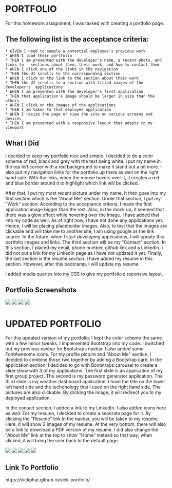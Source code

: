 # PORTFOLIO

For this homework assignment, I was tasked with creating a portfolio page.

<h2>The following list is the acceptance criteria:</h2>

    * GIVEN I need to sample a potential employee's previous work
    * WHEN I load their portfolio
    * THEN I am presented with the developer's name, a recent photo, and links to   sections about them, their work, and how to contact them
    * WHEN I click one of the links in the navigation
    * THEN the UI scrolls to the corresponding section
    * WHEN I click on the link to the section about their work
    * THEN the UI scrolls to a section with titled images of the developer's  applications
    * WHEN I am presented with the developer's first application
    * THEN that application's image should be larger in size than the others
    * WHEN I click on the images of the applications
    * THEN I am taken to that deployed application
    * WHEN I resize the page or view the site on various screens and devices
    * THEN I am presented with a responsive layout that adapts to my viewport


<h2>What I Did</h2>
I decided to keep my portfolio nice and simple. I decided to do a color scheme 
of red, black and grey with the text being white. I put my name in the top left corner with a red background to make it stand out a bit more. I also put my navigation links for the portfolio up there as well on the right hand side. With the links, when the mouse hovers over it, it creates a red and blue border around it to highlight which link will be clicked. 

After that, I put my most recent picture under my name. It then goes into my first section which is the "About Me" section. Under that section, I put my "Work" section. According to the acceptance criteria, I made the first application image bigger than the rest. Also, in the mock up, it seemed that there was a glow effect while hovering over the image. I have added that into my code as well. As of right now, I have not done any applications yet. Hence, I will be placing placeholder images. Also, to test that the images are clickable and will take me to another site, I am using google as the link source. In the future, when I start developing applications, I will update this portfolio images and links. The third section will be my "Contact" section. In this section, I placed my email, phone number, github link and a LinkedIn. I did not put a link for my LinkedIn page as I have not updated it yet. Finally, the last section is the resume section. I have added my resume in this section. However, after this bootcamp, I 
will update my resume. 

I added media queries into my CSS to give my portfolio a reponsive layout. 


<h2>Portfolio Screenshots</h2>


<img src="https://github.com/vickphat/vick-portfolio/blob/master/Assets/images/portfolio-screenshot1.JPG">
<img src="https://github.com/vickphat/vick-portfolio/blob/master/Assets/images/portfolio-screenshot2.JPG">
<img src="https://github.com/vickphat/vick-portfolio/blob/master/Assets/images/portfolio-screenshot3.JPG">
<img src="https://github.com/vickphat/vick-portfolio/blob/master/Assets/images/portfolio-screenshot4.JPG">



# UPDATED PORTFOLIO

For this updated version of my portfolio, I kept the color scheme the same with a few minor tweaks. I implemented Bootstrap into my code. I switched out my previous navbar for Bootstraps navbar. I also added some FontAwesome icons. For my profile picture and "About Me" section, I decided to combine those two together by adding a Bootstrap card. In the application section, I decided to go with Bootstraps carousel to create a slide show with 3 of my applications. The first slide is an application of my first group project. The second is my password generator application. The third slide is my weather dashboard application. I have the title on the lower left hand side and the techonology that I used on the right hand side. The pictures are also clickable. By clicking the image, it will redirect you to my deployed application. 

In the contact section, I added a link to my LinkedIn. I also added icons here as well. For my resume, I decided to create a seperate page for it. By clicking the "Resume" link in the navbar, you will be taken to my resume. Here, it will show 2 images of my resume. At the very bottom, there will also be a link to download a PDF version of my resume. I did also change the "About Me" link at the top to show "Home" instead so that way, when clicked, it will bring the user back to the default page. 

<img src="https://github.com/vickphat/vick-portfolio/blob/master/Assets/images/updatedportfolio.JPG">
<img src="https://github.com/vickphat/vick-portfolio/blob/master/Assets/images/updatedportfolio2.JPG">
<img src="https://github.com/vickphat/vick-portfolio/blob/master/Assets/images/updatedportfolio3.JPG">
<img src="https://github.com/vickphat/vick-portfolio/blob/master/Assets/images/updatedportfolio4.JPG">
<img src="https://github.com/vickphat/vick-portfolio/blob/master/Assets/images/updatedportfolio5.JPG">

<h2>Link To Portfolio</h2>
https://vickphat.github.io/vick-portfolio/
